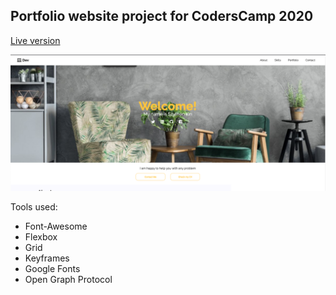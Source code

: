 ## Portfolio website project for CodersCamp 2020

[Live version](https://hoolek77.github.io/me/)

<img src="/images/readme-screenshoot-1.png" />

Tools used: 
  * Font-Awesome
  * Flexbox
  * Grid
  * Keyframes
  * Google Fonts
  * Open Graph Protocol
